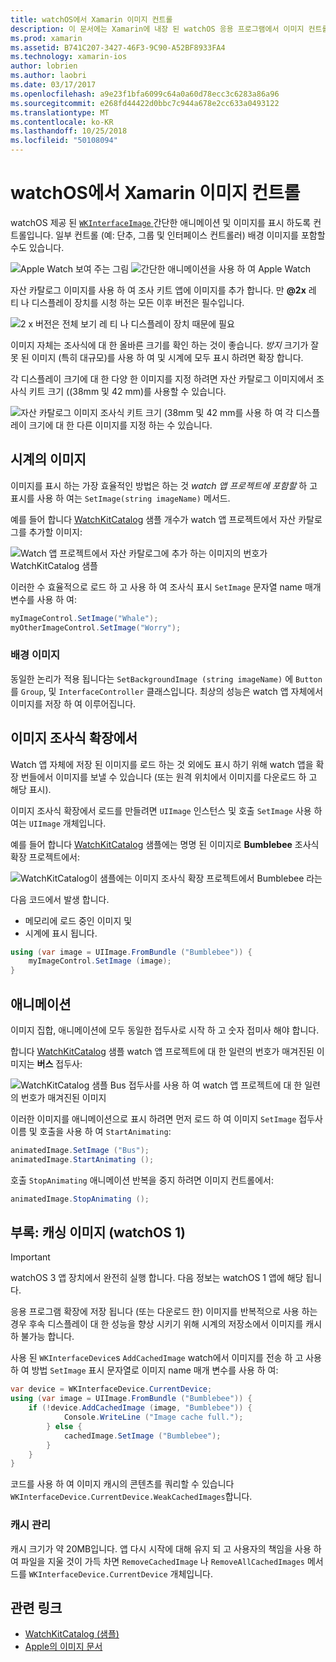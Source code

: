 ```yaml
---
title: watchOS에서 Xamarin 이미지 컨트롤
description: 이 문서에는 Xamarin에 내장 된 watchOS 응용 프로그램에서 이미지 컨트롤을 사용 하는 방법을 설명 합니다. WKInterfaceImage 컨트롤 이미지 조사식 확장, 애니메이션 등 추가 SetImage 메서드를 설명 합니다.
ms.prod: xamarin
ms.assetid: B741C207-3427-46F3-9C90-A52BF8933FA4
ms.technology: xamarin-ios
author: lobrien
ms.author: laobri
ms.date: 03/17/2017
ms.openlocfilehash: a9e23f1bfa6099c64a0a60d78ecc3c6283a86a96
ms.sourcegitcommit: e268fd44422d0bbc7c944a678e2cc633a0493122
ms.translationtype: MT
ms.contentlocale: ko-KR
ms.lasthandoff: 10/25/2018
ms.locfileid: "50108094"
---
```

# <a name="watchos-image-controls-in-xamarin"></a>watchOS에서 Xamarin 이미지 컨트롤

watchOS 제공 된 [ `WKInterfaceImage` ](https://developer.xamarin.com/api/type/WatchKit.WKInterfaceImage/) 간단한 애니메이션 및 이미지를 표시 하도록 컨트롤입니다. 일부 컨트롤 (예: 단추, 그룹 및 인터페이스 컨트롤러) 배경 이미지를 포함할 수도 있습니다.

![](image-images/image-walkway.png "Apple Watch 보여 주는 그림") ![](image-images/image-animation.png "간단한 애니메이션을 사용 하 여 Apple Watch")
<!-- watch image courtesy of http://infinitapps.com/bezel/ -->

자산 카탈로그 이미지를 사용 하 여 조사 키트 앱에 이미지를 추가 합니다.
만 **@2x** 레 티 나 디스플레이 장치를 시청 하는 모든 이후 버전은 필수입니다.

![](image-images/asset-universal-sml.png "2 x 버전은 전체 보기 레 티 나 디스플레이 장치 때문에 필요")

이미지 자체는 조사식에 대 한 올바른 크기를 확인 하는 것이 좋습니다. *방지* 크기가 잘못 된 이미지 (특히 대규모)를 사용 하 여 및 시계에 모두 표시 하려면 확장 합니다.

각 디스플레이 크기에 대 한 다양 한 이미지를 지정 하려면 자산 카탈로그 이미지에서 조사식 키트 크기 ((38mm 및 42 mm)를 사용할 수 있습니다.

![](image-images/asset-watch-sml.png "자산 카탈로그 이미지 조사식 키트 크기 (38mm 및 42 mm를 사용 하 여 각 디스플레이 크기에 대 한 다른 이미지를 지정 하는 수 있습니다.")


## <a name="images-on-the-watch"></a>시계의 이미지

이미지를 표시 하는 가장 효율적인 방법은 하는 것 *watch 앱 프로젝트에 포함할* 하 고 표시를 사용 하 여는 `SetImage(string imageName)` 메서드.

예를 들어 합니다 [WatchKitCatalog](https://developer.xamarin.com/samples/WatchKitCatalog/) 샘플 개수가 watch 앱 프로젝트에서 자산 카탈로그를 추가할 이미지:

![](image-images/asset-whale-sml.png "Watch 앱 프로젝트에서 자산 카탈로그에 추가 하는 이미지의 번호가 WatchKitCatalog 샘플")

이러한 수 효율적으로 로드 하 고 사용 하 여 조사식 표시 `SetImage` 문자열 name 매개 변수를 사용 하 여:

```csharp
myImageControl.SetImage("Whale");
myOtherImageControl.SetImage("Worry");
```

### <a name="background-images"></a>배경 이미지

동일한 논리가 적용 됩니다는 `SetBackgroundImage (string imageName)` 에 `Button`를 `Group`, 및 `InterfaceController` 클래스입니다. 최상의 성능은 watch 앱 자체에서 이미지를 저장 하 여 이루어집니다.


## <a name="images-in-the-watch-extension"></a>이미지 조사식 확장에서

Watch 앱 자체에 저장 된 이미지를 로드 하는 것 외에도 표시 하기 위해 watch 앱을 확장 번들에서 이미지를 보낼 수 있습니다 (또는 원격 위치에서 이미지를 다운로드 하 고 해당 표시).

이미지 조사식 확장에서 로드를 만들려면 `UIImage` 인스턴스 및 호출 `SetImage` 사용 하 여는 `UIImage` 개체입니다.

예를 들어 합니다 [WatchKitCatalog](https://developer.xamarin.com/samples/monotouch/watchOS/WatchKitCatalog/) 샘플에는 명명 된 이미지로 **Bumblebee** 조사식 확장 프로젝트에서:

![](image-images/asset-bumblebee-sml.png "WatchKitCatalog이 샘플에는 이미지 조사식 확장 프로젝트에서 Bumblebee 라는")

다음 코드에서 발생 합니다.

- 메모리에 로드 중인 이미지 및
- 시계에 표시 됩니다.

```csharp
using (var image = UIImage.FromBundle ("Bumblebee")) {
    myImageControl.SetImage (image);
}
```


## <a name="animations"></a>애니메이션

이미지 집합, 애니메이션에 모두 동일한 접두사로 시작 하 고 숫자 접미사 해야 합니다.

합니다 [WatchKitCatalog](https://developer.xamarin.com/samples/monotouch/watchOS/WatchKitCatalog/) 샘플 watch 앱 프로젝트에 대 한 일련의 번호가 매겨진된 이미지는 **버스** 접두사:

![](image-images/asset-bus-animation-sml.png "WatchKitCatalog 샘플 Bus 접두사를 사용 하 여 watch 앱 프로젝트에 대 한 일련의 번호가 매겨진된 이미지")

이러한 이미지를 애니메이션으로 표시 하려면 먼저 로드 하 여 이미지 `SetImage` 접두사 이름 및 호출을 사용 하 여 `StartAnimating`:

```csharp
animatedImage.SetImage ("Bus");
animatedImage.StartAnimating ();
```

호출 `StopAnimating` 애니메이션 반복을 중지 하려면 이미지 컨트롤에서:

```csharp
animatedImage.StopAnimating ();
```


<a name="cache" />

## <a name="appendix-caching-images-watchos-1"></a>부록: 캐싱 이미지 (watchOS 1)

> [!IMPORTANT]
> watchOS 3 앱 장치에서 완전히 실행 합니다. 다음 정보는 watchOS 1 앱에 해당 됩니다.

응용 프로그램 확장에 저장 됩니다 (또는 다운로드 한) 이미지를 반복적으로 사용 하는 경우 후속 디스플레이 대 한 성능을 향상 시키기 위해 시계의 저장소에서 이미지를 캐시 하 불가능 합니다.

사용 된 `WKInterfaceDevice`s `AddCachedImage` watch에서 이미지를 전송 하 고 사용 하 여 방법 `SetImage` 표시 문자열로 이미지 name 매개 변수를 사용 하 여:

```csharp
var device = WKInterfaceDevice.CurrentDevice;
using (var image = UIImage.FromBundle ("Bumblebee")) {
    if (!device.AddCachedImage (image, "Bumblebee")) {
            Console.WriteLine ("Image cache full.");
        } else {
            cachedImage.SetImage ("Bumblebee");
        }
    }
}
```

코드를 사용 하 여 이미지 캐시의 콘텐츠를 쿼리할 수 있습니다 `WKInterfaceDevice.CurrentDevice.WeakCachedImages`합니다.


### <a name="managing-the-cache"></a>캐시 관리

캐시 크기가 약 20MB입니다. 앱 다시 시작에 대해 유지 되 고 사용자의 책임을 사용 하 여 파일을 지울 것이 가득 차면 `RemoveCachedImage` 나 `RemoveAllCachedImages` 메서드를 `WKInterfaceDevice.CurrentDevice` 개체입니다.



## <a name="related-links"></a>관련 링크

- [WatchKitCatalog (샘플)](https://developer.xamarin.com/samples/monotouch/watchOS/WatchKitCatalog/)
- [Apple의 이미지 문서](https://developer.apple.com/library/prerelease/ios/documentation/General/Conceptual/WatchKitProgrammingGuide/Images.html)
